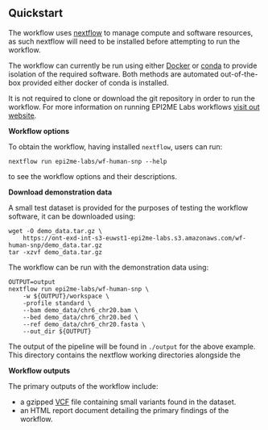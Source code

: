 ## Quickstart

The workflow uses [nextflow](https://www.nextflow.io/) to manage compute and 
software resources, as such nextflow will need to be installed before attempting
to run the workflow.

The workflow can currently be run using either
[Docker](https://www.docker.com/products/docker-desktop) or
[conda](https://docs.conda.io/en/latest/miniconda.html) to provide isolation of
the required software. Both methods are automated out-of-the-box provided
either docker of conda is installed.

It is not required to clone or download the git repository in order to run the workflow.
For more information on running EPI2ME Labs workflows [visit out website](https://labs.epi2me.io/wfindex).

**Workflow options**

To obtain the workflow, having installed `nextflow`, users can run:

```
nextflow run epi2me-labs/wf-human-snp --help
```

to see the workflow options and their descriptions.

**Download demonstration data**

A small test dataset is provided for the purposes of testing the workflow software,
it can be downloaded using:

```
wget -O demo_data.tar.gz \
    https://ont-exd-int-s3-euwst1-epi2me-labs.s3.amazonaws.com/wf-human-snp/demo_data.tar.gz
tar -xzvf demo_data.tar.gz
```

The workflow can be run with the demonstration data using:

```
OUTPUT=output
nextflow run epi2me-labs/wf-human-snp \
    -w ${OUTPUT}/workspace \
    -profile standard \
    --bam demo_data/chr6_chr20.bam \
    --bed demo_data/chr6_chr20.bed \
    --ref demo_data/chr6_chr20.fasta \
    --out_dir ${OUTPUT}
```

The output of the pipeline will be found in `./output` for the above
example. This directory contains the nextflow working directories alongside
the 

**Workflow outputs**

The primary outputs of the workflow include:

* a gzipped [VCF](https://en.wikipedia.org/wiki/Variant_Call_Format) file containing small variants found in the dataset.
* an HTML report document detailing the primary findings of the workflow.
